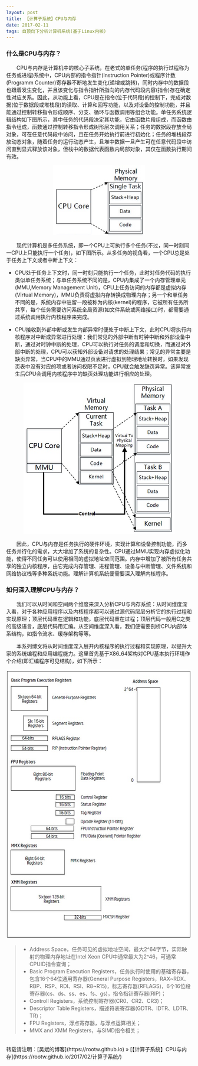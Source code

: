```yaml
---
layout: post
title: 【计算子系统】CPU与内存
date: 2017-02-11
tags: 自顶向下分析计算机系统(基于Linux内核)
---
```


### 什么是CPU与内存？

&emsp;&emsp;CPU与内存是计算机中的核心子系统，在老式的单任务(程序的执行过程称为任务或进程)系统中，CPU内部的指令指针(Instruction Pointer)或程序计数(Programm Counter)寄存器不断地发生变化(递增或跳转)，同时内存中的数据段也跟着发生变化，并且该变化与指令指针所指向的内存代码段内容(指令)存在确定性对应关系。因此，从功能上看，CPU是在指令(位于代码段)的控制下，完成对数据(位于数据段或堆栈段)的读取、计算和回写功能，以及对设备的控制功能，并且能通过控制转移指令形成顺序、分支、循环与函数调用等组合功能。单任务系统逻辑结构如下图所示，其中任务的代码段决定其功能，它由函数片段组成，而函数由指令组成，函数通过控制转移指令形成树形层次调用关系；任务的数据段存放全局对象，可在任意代码段中访问，且在任务开始执行前进行初始化；任务的堆栈段存放动态对象，随着任务的运行动态产生，且堆中数据一旦产生可在任意代码段中访问直到显式释放该对象，但栈中的数据代表函数内局部对象，其仅在函数执行期间有效。

<div align="center">                                                             
    <img src="/images/posts/i440fx/CPU_single.jpg" height="190" width="250">  
</div>

&emsp;&emsp;现代计算机是多任务系统，即一个CPU上可执行多个任务(不过，同一时刻同一CPU上只能执行一个任务)，如下图所示。从多任务的视角看，一个CPU总是处于任务上下文或者中断上下文：

* CPU处于任务上下文时，同一时刻只能执行一个任务，此时对任务代码的执行类似单任务系统；与单任务系统不同的是，CPU内集成了一个内存管理单元(MMU,Memory Management Unit)，CPU上任务访问的内存都是虚拟内存(Virtual Memory)，MMU负责将虚拟内存转换成物理内存；另一个和单任务不同的是，系统内存中驻留一段被称为内核(kernel)的程序，它被所有任务所共享，每个任务需要访问系统全局资源(如文件系统或网络接口)时，都需要通过系统调用执行内核程序来完成。

* CPU接收到外部中断或发生内部异常时便处于中断上下文，此时CPU将执行内核程序对中断或异常进行处理：我们常见的外部中断有时钟中断和外部设备中断，通过对时钟中断的处理，CPU可以执行对任务的调度和切换，而通过对外部中断的处理，CPU可以获知外部设备对请求的处理结果；常见的异常主要是缺页异常，当CPU中的MMU通过页表进行虚拟到物理地址转换时，如果发现页表中没有对应的项或者访问权限不足时，CPU就会触发缺页异常。该异常发生后CPU会调用内核程序中的缺页处理功能进行相应的处理。

<div align="center">                                                                
    <img src="/images/posts/i440fx/CPU_multitask.jpg" height="410" width="410">     
</div>

&emsp;&emsp;因此，CPU与内存是任务执行的硬件环境，实现计算和设备控制功能，而多任务并行化的需求，大大增加了系统的复杂性。CPU通过MMU实现内存虚拟化功能，使得不同任务可以使用相同的虚拟地址空间范围。内存中增加了被所有任务共享的独立内核程序，由它完成内存管理、进程管理、设备与中断管理、文件系统和网络协议栈等多种系统功能。理解计算机系统便需要深入理解内核程序。

### 如何深入理解CPU与内存？

&emsp;&emsp;我们可以从时间和空间两个维度来深入分析CPU与内存系统：从时间维度深入看，对于各种应用程序以及内核程序都可以通过源代码层层分析它的执行过程和实现原理；顶层代码重在逻辑和功能，底层代码重在过程；顶层代码一般用C之类的高级语言，底层代码用汇编。从空间维度深入看，我们便需要剖析CPU内部体系结构，如指令流水、缓存架构等等。

&emsp;&emsp;本系列博文将从时间维度深入展开内核程序的执行过程和实现原理，以提升大家的系统编程和应用编程能力。这里首先基于X86_64架构对CPU基本执行环境作个介绍(即汇编程序可见结构)，如下所示：

<div align="center">                                                             
    <img src="/images/posts/i440fx/CPU_x86_64.jpg" height="730" width="590">  
</div> 

>* Address Space，任务可见的虚拟地址空间，最大2^64字节，实际映射的物理内存地址在Intel Xeon CPU中通常最大为2^46，可通常CPUID指令查询；
>* Basic Program Execution Registers，任务执行时使用的基础寄存器，包含16个64位通用寄存器(General Purpose Registers，RAX~RDX、RBP、RSP、RDI、RSI、R8~R15)，标志寄存器(RFLAGS)，6个16位段寄存器(cs、ds、ss、es、fs、gs)，指令指针寄存器(RIP)；
>* Controll Registers，系统控制寄存器(CR0、CR2、CR3)；
>* Descriptor Table Registers，描述符表寄存器(GDTR、IDTR、LDTR、TR)；
>* FPU Registers，浮点寄存器，与浮点运算相关；
>* MMX and XMM Registers，与SIMD指令相关；

<br>
转载请注明：[吴斌的博客](https://rootw.github.io) » [【计算子系统】CPU与内存](https://rootw.github.io/2017/02/计算子系统/) 
